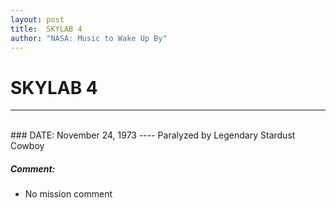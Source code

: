 ```yaml
---
layout: post
title:  SKYLAB 4
author: "NASA: Music to Wake Up By"
---
```


# SKYLAB 4
----
<br/>
### DATE: November 24, 1973
----
Paralyzed by Legendary Stardust Cowboy

##### Comment:
* No mission comment
